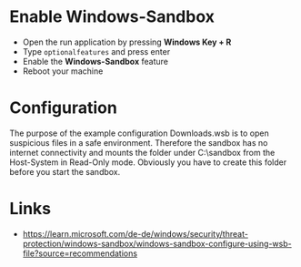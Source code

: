 # Enable Windows-Sandbox

+ Open the run application by pressing **Windows Key + R**
+ Type ```optionalfeatures``` and press enter
+ Enable the **Windows-Sandbox** feature
+ Reboot your machine

# Configuration
The purpose of the example configuration Downloads.wsb is to open suspicious files in a safe environment. Therefore the sandbox has no internet connectivity and mounts the folder under C:\sandbox from the Host-System in Read-Only mode. Obviously you have to create this folder before you start the sandbox.

# Links
+ https://learn.microsoft.com/de-de/windows/security/threat-protection/windows-sandbox/windows-sandbox-configure-using-wsb-file?source=recommendations
